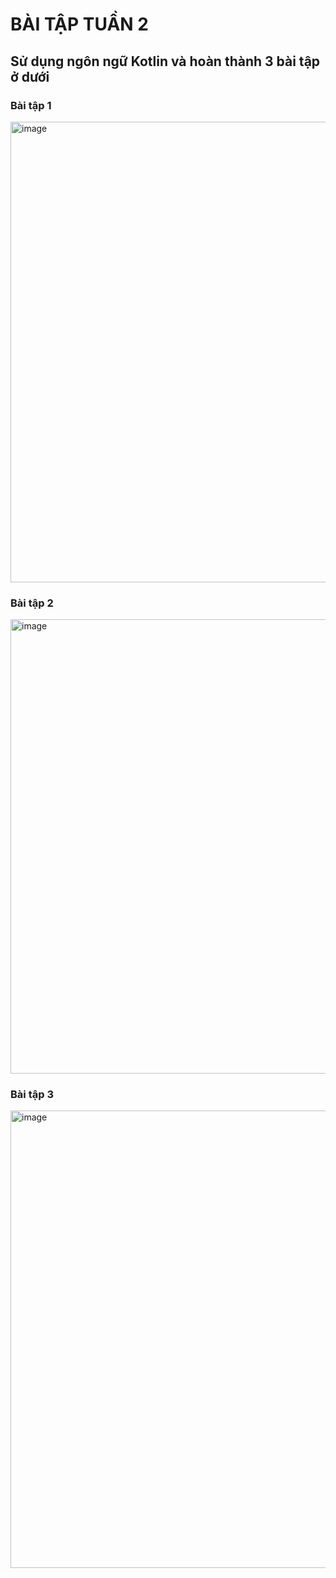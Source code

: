 # BÀI TẬP TUẦN 2
## Sử dụng ngôn ngữ Kotlin và hoàn thành 3 bài tập ở dưới

### Bài tập 1
<img width="1302" height= "737" alt="image" src="https://github.com/user-attachments/assets/f1fb4633-9f16-4bd1-960f-7deb4cfc9d42" />

### Bài tập 2
<img width="1295" height="727" alt="image" src="https://github.com/user-attachments/assets/b4b8ba03-9f28-4fd9-8578-13a0a141fa80" />

### Bài tập 3
<img width="1298" height="732" alt="image" src="https://github.com/user-attachments/assets/f4fa9708-53eb-4d98-9713-79c4e175d8cd" />

